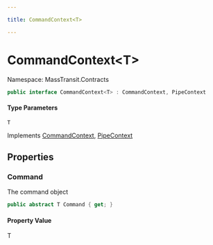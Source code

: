 ```yaml
---

title: CommandContext<T>

---
```


# CommandContext\<T\>

Namespace: MassTransit.Contracts

```csharp
public interface CommandContext<T> : CommandContext, PipeContext
```

#### Type Parameters

`T`<br/>

Implements [CommandContext](../masstransit-contracts/commandcontext), [PipeContext](../masstransit/pipecontext)

## Properties

### **Command**

The command object

```csharp
public abstract T Command { get; }
```

#### Property Value

T<br/>
